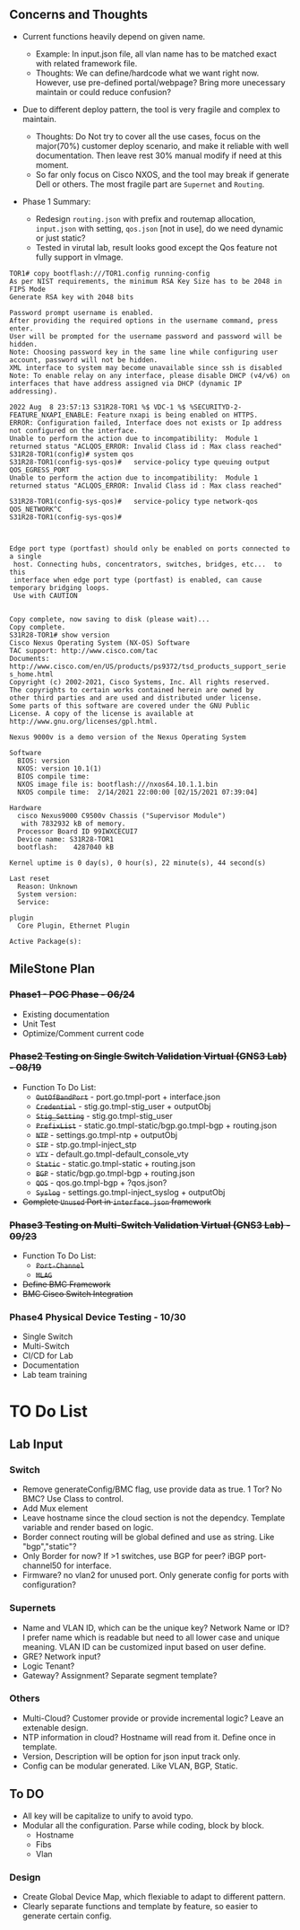 ## Concerns and Thoughts

- Current functions heavily depend on given name.

  - Example: In input.json file, all vlan name has to be matched exact with related framework file.
  - Thoughts: We can define/hardcode what we want right now. However, use pre-defined portal/webpage? Bring more unecessary maintain or could reduce confusion?

- Due to different deploy pattern, the tool is very fragile and complex to maintain.

  - Thoughts: Do Not try to cover all the use cases, focus on the major(70%) customer deploy scenario, and make it reliable with well documentation. Then leave rest 30% manual modify if need at this moment.
  - So far only focus on Cisco NXOS, and the tool may break if generate Dell or others. The most fragile part are `Supernet` and `Routing`.

- Phase 1 Summary:
  - Redesign `routing.json` with prefix and routemap allocation, `input.json` with setting, `qos.json` [not in use], do we need dynamic or just static?
  - Tested in virutal lab, result looks good except the Qos feature not fully support in vImage.

```
TOR1# copy bootflash:///TOR1.config running-config
As per NIST requirements, the minimum RSA Key Size has to be 2048 in FIPS Mode
Generate RSA key with 2048 bits

Password prompt username is enabled.
After providing the required options in the username command, press enter.
User will be prompted for the username password and password will be hidden.
Note: Choosing password key in the same line while configuring user account, password will not be hidden.
XML interface to system may become unavailable since ssh is disabled
Note: To enable relay on any interface, please disable DHCP (v4/v6) on interfaces that have address assigned via DHCP (dynamic IP addressing).

2022 Aug  8 23:57:13 S31R28-TOR1 %$ VDC-1 %$ %SECURITYD-2-FEATURE_NXAPI_ENABLE: Feature nxapi is being enabled on HTTPS.
ERROR: Configuration failed, Interface does not exists or Ip address not configured on the interface.
Unable to perform the action due to incompatibility:  Module 1 returned status "ACLQOS_ERROR: Invalid Class id : Max class reached"
S31R28-TOR1(config)# system qos
S31R28-TOR1(config-sys-qos)#   service-policy type queuing output QOS_EGRESS_PORT
Unable to perform the action due to incompatibility:  Module 1 returned status "ACLQOS_ERROR: Invalid Class id : Max class reached"

S31R28-TOR1(config-sys-qos)#   service-policy type network-qos QOS_NETWORK^C
S31R28-TOR1(config-sys-qos)#



Edge port type (portfast) should only be enabled on ports connected to a single
 host. Connecting hubs, concentrators, switches, bridges, etc...  to this
 interface when edge port type (portfast) is enabled, can cause temporary bridging loops.
 Use with CAUTION


Copy complete, now saving to disk (please wait)...
Copy complete.
S31R28-TOR1# show version
Cisco Nexus Operating System (NX-OS) Software
TAC support: http://www.cisco.com/tac
Documents: http://www.cisco.com/en/US/products/ps9372/tsd_products_support_serie
s_home.html
Copyright (c) 2002-2021, Cisco Systems, Inc. All rights reserved.
The copyrights to certain works contained herein are owned by
other third parties and are used and distributed under license.
Some parts of this software are covered under the GNU Public
License. A copy of the license is available at
http://www.gnu.org/licenses/gpl.html.

Nexus 9000v is a demo version of the Nexus Operating System

Software
  BIOS: version
  NXOS: version 10.1(1)
  BIOS compile time:
  NXOS image file is: bootflash:///nxos64.10.1.1.bin
  NXOS compile time:  2/14/2021 22:00:00 [02/15/2021 07:39:04]

Hardware
  cisco Nexus9000 C9500v Chassis ("Supervisor Module")
   with 7832932 kB of memory.
  Processor Board ID 99IWXCECUI7
  Device name: S31R28-TOR1
  bootflash:    4287040 kB

Kernel uptime is 0 day(s), 0 hour(s), 22 minute(s), 44 second(s)

Last reset
  Reason: Unknown
  System version:
  Service:

plugin
  Core Plugin, Ethernet Plugin

Active Package(s):
```

## MileStone Plan

### ~~Phase1 - POC Phase - 06/24~~

- Existing documentation
- Unit Test
- Optimize/Comment current code

### ~~Phase2 Testing on Single Switch Validation Virtual (GNS3 Lab) - 08/19~~

- Function To Do List:
  - ~~`OutOfBandPort`~~ - port.go.tmpl-port + interface.json
  - ~~`Credential`~~ - stig.go.tmpl-stig_user + outputObj
  - ~~`Stig_Setting`~~ - stig.go.tmpl-stig_user
  - ~~`PrefixList`~~ - static.go.tmpl-static/bgp.go.tmpl-bgp + routing.json
  - ~~`NTP`~~ - settings.go.tmpl-ntp + outputObj
  - ~~`STP`~~ - stp.go.tmpl-inject_stp
  - ~~`VTY`~~ - default.go.tmpl-default_console_vty
  - ~~`Static`~~ - static.go.tmpl-static + routing.json
  - ~~`BGP`~~ - static/bgp.go.tmpl-bgp + routing.json
  - ~~`QOS`~~ - qos.go.tmpl-bgp + ?qos.json?
  - ~~`Syslog`~~ - settings.go.tmpl-inject_syslog + outputObj
- ~~Complete `Unused` Port in `interface.json` framework~~

### ~~Phase3 Testing on Multi-Switch Validation Virtual (GNS3 Lab) - 09/23~~

- Function To Do List:
  - ~~`Port-Channel`~~
  - ~~`MLAG`~~
- ~~Define BMC Framework~~
- ~~BMC Cisco Switch Integration~~

### Phase4 Physical Device Testing - 10/30

- Single Switch
- Multi-Switch
- CI/CD for Lab
- Documentation
- Lab team training

# TO Do List

## Lab Input

### Switch

- Remove generateConfig/BMC flag, use provide data as true. 1 Tor? No BMC? Use Class to control.
- Add Mux element
- Leave hostname since the cloud section is not the dependcy. Template variable and render based on logic.
- Border connect routing will be global defined and use as string. Like "bgp","static"?
- Only Border for now? If >1 switches, use BGP for peer? iBGP port-channel50 for interface.
- Firmware? no vlan2 for unused port. Only generate config for ports with configuration?

### Supernets

- Name and VLAN ID, which can be the unique key? Network Name or ID? I prefer name which is readable but need to all lower case and unique meaning. VLAN ID can be customized input based on user define.
- GRE? Network input?
- Logic Tenant?
- Gateway? Assignment? Separate segment template?

### Others

- Multi-Cloud? Customer provide or provide incremental logic? Leave an extenable design.
- NTP information in cloud? Hostname will read from it. Define once in template.
- Version, Description will be option for json input track only.
- Config can be modular generated. Like VLAN, BGP, Static.

## To DO

- All key will be capitalize to unify to avoid typo.
- Modular all the configuration. Parse while coding, block by block.
  - Hostname
  - Fibs
  - Vlan

### Design

- Create Global Device Map, which flexiable to adapt to different pattern.
- Clearly separate functions and template by feature, so easier to generate certain config.
